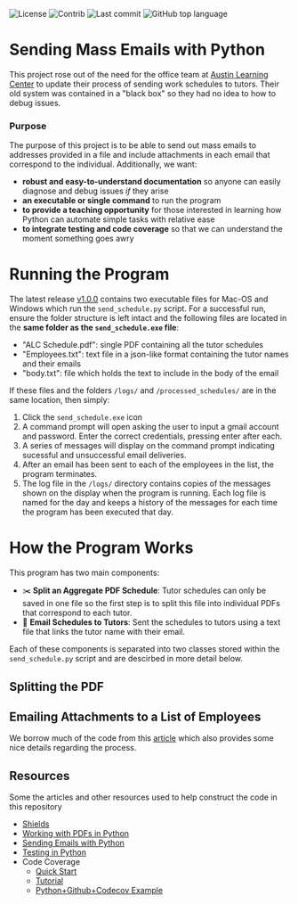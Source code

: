 ![License](https://img.shields.io/github/license/hagenfritz/mass-email-sender)
![Contrib](https://img.shields.io/github/contributors/hagenfritz/mass-email-sender)
![Last commit](https://img.shields.io/github/last-commit/hagenfritz/mass-email-sender)
![GitHub top language](https://img.shields.io/github/languages/top/hagenfritz/mass-email-sender)

# Sending Mass Emails with Python
This project rose out of the need for the office team at [Austin Learning Center](http://austinlearningcenter.com) to update their process of sending work schedules to tutors. Their old system was contained in a "black box" so they had no idea to how to debug issues. 

### Purpose
The purpose of this project is to be able to send out mass emails to addresses provided in a file and include attachments in each email that correspond to the individual. Additionally, we want:
* **robust and easy-to-understand documentation** so anyone can easily diagnose and debug issues _if_ they arise
* **an executable or single command** to run the program
* **to provide a teaching opportunity** for those interested in learning how Python can automate simple tasks with relative ease
* **to integrate testing and code coverage** so that we can understand the moment something goes awry

# Running the Program
The latest release [v1.0.0]() contains two executable files for Mac-OS and Windows which run the `send_schedule.py` script. For a successful run, ensure the folder structure is left intact and the following files are located in the **same folder as the `send_schedule.exe` file**:
* "ALC Schedule.pdf": single PDF containing all the tutor schedules
* "Employees.txt": text file in a json-like format containing the tutor names and their emails
* "body.txt": file which holds the text to include in the body of the email

If these files and the folders `/logs/` and `/processed_schedules/` are in the same location, then simply: 
1. Click the `send_schedule.exe` icon
2. A command prompt will open asking the user to input a gmail account and password. Enter the correct credentials, pressing enter after each.
3. A series of messages will display on the command prompt indicating sucessful and unsuccessful email deliveries.
4. After an email has been sent to each of the employees in the list, the program terminates. 
5. The log file in the `/logs/` directory contains copies of the messages shown on the display when the program is running. Each log file is named for the day and keeps a history of the messages for each time the program has been executed that day.  

# How the Program Works
This program has two main components:
* ✂️ **Split an Aggregate PDF Schedule**: Tutor schedules can only be saved in one file so the first step is to split this file into individual PDFs that correspond to each tutor.
* 📧 **Email Schedules to Tutors**: Sent the schedules to tutors using a text file that links the tutor name with their email. 

Each of these components is separated into two classes stored within the `send_schedule.py` script and are descirbed in more detail below.

## Splitting the PDF


## Emailing Attachments to a List of Employees
We borrow much of the code from this [article](https://realpython.com/python-send-email/) which also provides some nice details regarding the process. 

## Resources
Some the articles and other resources used to help construct the code in this repository
* [Shields](https://shields.io/category/activity)
* [Working with PDFs in Python](https://realpython.com/pdf-python/#how-to-extract-document-information-from-a-pdf-in-python)
* [Sending Emails with Python](https://realpython.com/python-send-email/)
* [Testing in Python](https://realpython.com/python-testing/)
* Code Coverage
  * [Quick Start](https://docs.codecov.com/docs)
  * [Tutorial](https://docs.codecov.com/docs/github-tutorial)
  * [Python+Github+Codecov Example](https://about.codecov.io/blog/python-code-coverage-using-github-actions-and-codecov/)

